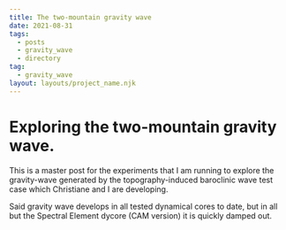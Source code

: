 ```yaml
---
title: The two-mountain gravity wave
date: 2021-08-31
tags:
  - posts
  - gravity_wave
  - directory
tag:
  - gravity_wave
layout: layouts/project_name.njk
---
```


Exploring the two-mountain gravity wave.
=================================================================
 
 
 This is a master post for the experiments that I am running to explore the gravity-wave 
 generated by the topography-induced baroclinic wave test case which Christiane and I are developing.
 
 Said gravity wave develops in all tested dynamical cores to date, but in all but the Spectral Element dycore (CAM version)
 it is quickly damped out.
 
 